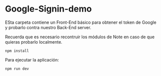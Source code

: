 # Google-Signin-demo

ESta carpeta contiene un Front-End básico para obtener el token de Google y probarlo contra nuestro Back-End server.

Recuerda que es necesario recontruir los módulos de Note en caso de que quieras probarlo localmente.

```
npm install
```


Para ejecutar la aplicación: 

```
npm run dev
```
